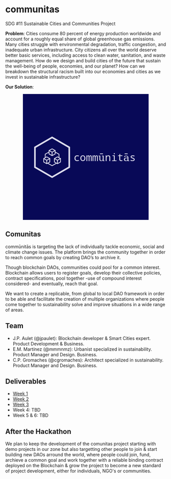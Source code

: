 # communitas
SDG #11 Sustainable Cities and Communities Project

**Problem**:
Cities consume 80 percent of energy production worldwide and account for a roughly equal share of global greenhouse gas emissions. Many cities struggle with environmental degradation, traffic congestion, and inadequate urban infrastructure. City citizens all over the world deserve better basic services, including access to clean water, sanitation, and waste management. How do we design and build cities of the future that sustain the well-being of people, economies, and our planet? How can we breakdown the structural racism built into our economies and cities as we invest in sustainable infrastructure?

**Our Solution**:
<p align="center">
  <img src="./img/logo_big.png" alt="Communitas Logo">
</p>

## Comunitas 

commūnitās is targeting the lack of individually tackle economic, social and climate change issues. The platform brings the community together in order to reach common goals by creating DAO’s to archive it.  

Though blockchain DAOs, communities could pool for a common interest. Blockchain allows users to register goals, develop their collective policies, contract specifications, pool together -use of compound interest considered- and eventually, reach that goal.  

We want to create a replicable, from global to local DAO framework in order to be able and facilitate the creation of multiple organizations where people come together to sustainability solve and improve situations in a wide range of areas.

## Team
* J.P. Aulet (@jpaulet): Blockchain developer & Smart Cities expert. Product Development & Business. 
* E.M. Martínez (@mmmnmz): Urbanist specialized in sustainability. Product Manager and Design. Business.
* C.P. Gromaches (@cgromaches): Architect specialized in sustainability. Product Manager and Design. Business.

## Deliverables

* [Week 1](https://github.com/jpaulet/comunitas/tree/master/Week1)
* [Week 2](https://github.com/jpaulet/comunitas/tree/master/Week2)
* [Week 3](https://github.com/jpaulet/comunitas/tree/master/Week3%20%26%204)
* Week 4: TBD
* Week 5 & 6: TBD

## After the Hackathon

We plan to keep the development of the comunitas project starting with demo projects in our zone but also targetting other people to join & start building new DAOs arround the world, where people could join, fund, archieve a common goal and work together with a reliable binding contract deployed on the Blockchain & grow the project to become a new standard of project development, either for individuals, NGO's or communities. 
